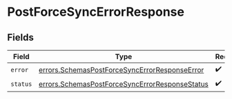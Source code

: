 # PostForceSyncErrorResponse


## Fields

| Field                                                                                                            | Type                                                                                                             | Required                                                                                                         | Description                                                                                                      |
| ---------------------------------------------------------------------------------------------------------------- | ---------------------------------------------------------------------------------------------------------------- | ---------------------------------------------------------------------------------------------------------------- | ---------------------------------------------------------------------------------------------------------------- |
| `error`                                                                                                          | [errors.SchemasPostForceSyncErrorResponseError](../../models/errors/schemaspostforcesyncerrorresponseerror.md)   | :heavy_check_mark:                                                                                               | N/A                                                                                                              |
| `status`                                                                                                         | [errors.SchemasPostForceSyncErrorResponseStatus](../../models/errors/schemaspostforcesyncerrorresponsestatus.md) | :heavy_check_mark:                                                                                               | N/A                                                                                                              |